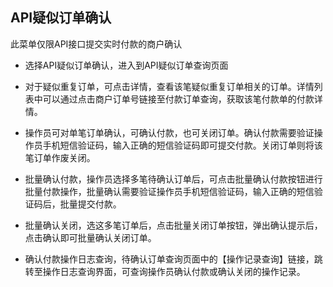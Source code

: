  ## API疑似订单确认
 
 此菜单仅限API接口提交实时付款的商户确认
 
 *	选择API疑似订单确认，进入到API疑似订单查询页面
  <!--
API疑似订单确认.png
-->
 *	对于疑似重复订单，可点击详情，查看该笔疑似重复订单相关的订单。详情列表中可以通过点击商户订单号链接至付款订单查询，获取该笔付款单的付款详情。
  <!--
疑似订单详情.png
-->
 *	操作员可对单笔订单确认，可确认付款，也可关闭订单。确认付款需要验证操作员手机短信验证码，输入正确的短信验证码即可提交付款。关闭订单则将该笔订单作废关闭。 
 <!--
疑似订单确认.png
-->
 <!--
确认付款验证码.png
-->
 <!--
疑似订单关闭.png
-->
 *	批量确认付款，操作员选择多笔待确认订单后，可点击批量确认付款按钮进行批量付款操作，批量确认需要验证操作员手机短信验证码，输入正确的短信验证码后，批量提交付款。
 <!--
批量确认付款.png
-->
 <!--
批量确认验证码.png
-->
* 批量确认关闭，选这多笔订单后，点击批量关闭订单按钮，弹出确认提示后，点击确认即可批量确认关闭订单。 
<!--
确认批量关闭.png
-->
*	确认付款操作日志查询，待确认订单查询页面中的【操作记录查询】链接，跳转至操作日志查询界面，可查询操作员确认付款或确认关闭的操作记录。
<!--
复核操作记录查询.png
-->
<!--
复核操作记录查询1.png
-->
